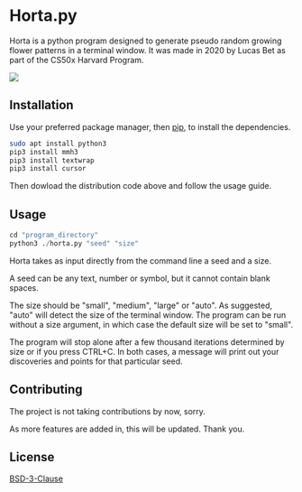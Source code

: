 # Horta.py


Horta is a python program designed to generate pseudo random growing flower patterns in a terminal window. It was made in 2020 by Lucas Bet as part of the CS50x Harvard Program.

<img src="https://i.imgur.com/yOrhiil.png"/>


## Installation

Use your preferred package manager, then [pip](https://pip.pypa.io/en/stable/), to install the dependencies.

```bash
sudo apt install python3
pip3 install mmh3
pip3 install textwrap
pip3 install cursor
```

Then dowload the distribution code above and follow the usage guide.

## Usage

```python
cd "program_directory"
python3 ./horta.py "seed" "size"
```
Horta takes as input directly from the command line a seed and a size.

A seed can be any text, number or symbol, but it cannot contain blank spaces.

The size should be "small", "medium", "large" or "auto". As suggested, "auto" will detect the size of the terminal window. The program can be run without a size argument, in which case the default size will be set to "small".

The program will stop alone after a few thousand iterations determined by size or if you press CTRL+C. In both cases, a message will print out your discoveries and points for that particular seed.


## Contributing
The project is not taking contributions by now, sorry.

As more features are added in, this will be updated. Thank you.

## License
[BSD-3-Clause](https://opensource.org/licenses/BSD-3-Clause)
